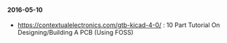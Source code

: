 #### 2016-05-10

-   https://contextualelectronics.com/gtb-kicad-4-0/ : 10 Part Tutorial
    On Designing/Building A PCB (Using FOSS)

####
